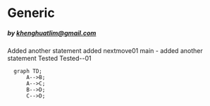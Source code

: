 # Generic
##### by khenghuatlim@gmail.com

Added another statement
added nextmove01
main - added another statement
Tested
Tested--01
```mermaid
  graph TD;
      A-->B;
      A-->C;
      B-->D;
      C-->D;
```
